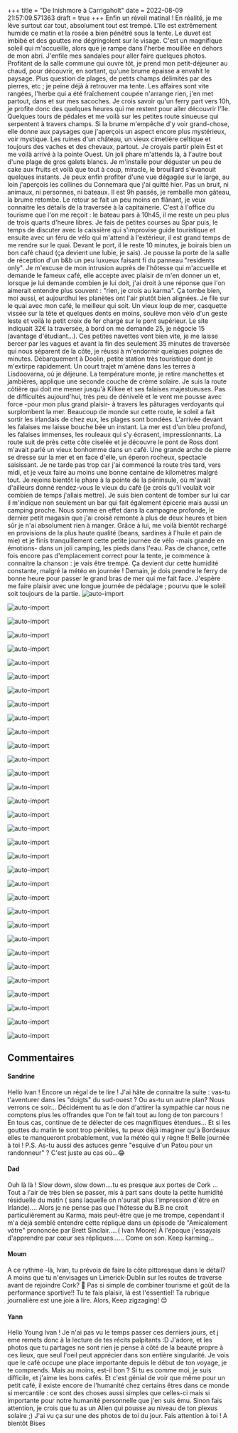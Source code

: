 +++
title = "De Inishmore à Carrigaholt"
date = 2022-08-09 21:57:09.571363
draft = true
+++
Enfin un réveil matinal ! En réalité, je me lève surtout car tout, absolument tout est trempé. L'île est extrêmement humide ce matin et la rosée a bien pénétré sous la tente. Le duvet est imbibé et des gouttes me dégringolent sur le visage. C'est un magnifique soleil qui m'accueille, alors que je rampe dans l'herbe mouillée en dehors de mon abri. J'enfile mes sandales pour aller faire quelques photos. Profitant de la salle commune qui ouvre tôt, je prend mon petit-déjeuner au chaud, pour découvrir, en sortant, qu'une brume épaisse a envahit le paysage. Plus question de plages, de petits champs délimités par des pierres, etc ; je peine déjà à retrouver ma tente. Les affaires sont vite rangées, l'herbe qui a été fraîchement coupée n'arrange rien, j'en met partout, dans et sur mes sacoches. Je crois savoir qu'un ferry part vers 10h, je profite donc des quelques heures qui me restent pour aller découvrir l'île. Quelques tours de pédales et me voilà sur les petites route sinueuse qui serpentent à travers champs. Si la brume m'empêche d'y voir grand-chose, elle donne aux paysages que j'aperçois un aspect encore plus mystérieux, voir mystique. Les ruines d'un château, un vieux cimetière celtique et toujours des vaches et des chevaux, partout. Je croyais partir plein Est et me voilà arrivé à la pointe Ouest. Un joli phare m'attends là, à l'autre bout d'une plage de gros galets blancs. Je m'installe pour déguster un peu de cake aux fruits et voilà que tout à coup, miracle, le brouillard s'évanouit quelques instants. Je peux enfin profiter d'une vue dégagée sur le large, au loin j'aperçois les collines du Connemara que j'ai quitté hier. Pas un bruit, ni animaux, ni personnes, ni bateaux. Il est 9h passés, je remballe mon gâteau, la brume retombe. Le retour se fait un peu moins en flânant, je veux connaitre les détails de la traversée à la capitainerie. C'est à l'office du tourisme que l'on me reçoit : le bateau pars à 10h45, il me reste un peu plus de trois quarts d'heure libres. Je fais de petites courses au Spar puis, le temps de discuter avec la caissière qui s'improvise guide touristique et ensuite avec un féru de vélo qui m'attend à l'extérieur, il est grand temps de me rendre sur le quai. Devant le port, il le reste 10 minutes, je boirais bien un bon café chaud (ça devient une lubie, je sais). Je pousse la porte de la salle de réception d'un b&b un peu luxueux faisant fi du panneau "residents only". Je m'excuse de mon intrusion auprès de l'hôtesse qui m'accueille et demande le fameux café, elle accepte avec plaisir de m'en donner un et, lorsque je lui demande combien je lui doit, j'ai droit à une réponse que l'on aimerait entendre plus souvent : "rien, je crois au karma". Ça tombe bien, moi aussi, et aujourdhui les planètes ont l'air plutôt bien alignées. Je file sur le quai avec mon café, le meilleur qui soit. Un vieux loup de mer, casquette vissée sur la tête et quelques dents en moins, soulève mon vélo d'un geste leste et voilà le petit croix de fer chargé sur le pont supérieur. Le site indiquait 32€ la traversée, à bord on me demande 25, je négocie 15 (avantage d'étudiant...). Ces petites navettes vont bien vite, je me laisse bercer par les vagues et avant la fin des seulement 35 minutes de traversée qui nous séparent de la côte, je réussi à m'endormir quelques poignes de minutes. Débarquement à Doolin, petite station très touristique dont je m'extirpe rapidement. Un court trajet m'amène dans les terres à Lisdoovarna, où je déjeune. La température monte, je retire manchettes et jambières, applique une seconde couche de crème solaire. Je suis la route côtière qui doit me mener jusqu'à Kilkee et ses falaises majestueuses. Pas de difficultés aujourd'hui, très peu de dénivelé et le vent me pousse avec force -pour mon plus grand plaisir- à travers les pâturages verdoyants qui surplombent la mer. Beaucoup de monde sur cette route, le soleil a fait sortir les irlandais de chez eux, les plages sont bondées. L'arrivée devant les falaises me laisse bouche bée un instant. La mer est d'un bleu profond, les falaises immenses, les rouleaux qui s'y écrasent, impressionnants. La route suit de près cette côte ciselée et je découvre le pont de Ross dont m'avait parlé un vieux bonhomme dans un café. Une grande arche de pierre se dresse sur la mer et en face d'elle, un éperon rocheux, spectacle saisissant. Je ne tarde pas trop car j'ai commencé la route très tard, vers midi, et je veux faire au moins une bonne centaine de kilomètres malgré tout. Je rejoins bientôt le phare à la pointe de la péninsule, où m'avait d'ailleurs donné rendez-vous le vieux du café (je crois qu'il voulait voir combien de temps j'allais mettre). Je suis bien content de tomber sur lui car il m'indique non seulement un bar qui fait également épicerie mais aussi un camping proche. Nous somme en effet dans la campagne profonde, le dernier petit magasin que j'ai croisé remonte à plus de deux heures et bien sûr je n'ai absolument rien à manger. Grâce à lui, me voilà bientôt rechargé en provisions de la plus haute qualité (beans, sardines à l'huile et pain de mie) et je finis tranquillement cette petite journée de vélo -mais grande en émotions- dans un joli camping, les pieds dans l'eau. Pas de chance, cette fois encore pas d'emplacement correct pour la tente, je commence à connaitre la chanson : je vais être trempé. Ça devient dur cette humidité constante, malgré la météo en journée ! Demain, je dois prendre le ferry de bonne heure pour passer le grand bras de mer qui me fait face. J'espère me faire plaisir avec une longue journée de pédalage ; pourvu que le soleil soit toujours de la partie.
![auto-import](https://thumbsnap.com/i/LAbDafdW.jpg)

![auto-import](https://thumbsnap.com/i/HVtH1by7.jpg)

![auto-import](https://thumbsnap.com/i/nK39goWw.jpg)

![auto-import](https://thumbsnap.com/i/7Z7eRvqM.jpg)

![auto-import](https://thumbsnap.com/i/2o4QfpXy.jpg)

![auto-import](https://thumbsnap.com/i/y93NFp5V.jpg)

![auto-import](https://thumbsnap.com/i/XpY34sds.jpg)

![auto-import](https://thumbsnap.com/i/qwQkwMr7.jpg)

![auto-import](https://thumbsnap.com/i/SvN8f5tL.jpg)

![auto-import](https://thumbsnap.com/i/4QZJL9Xk.jpg)

![auto-import](https://thumbsnap.com/i/kMptZKLP.jpg)

![auto-import](https://thumbsnap.com/i/Y6HmZogM.jpg)

![auto-import](https://thumbsnap.com/i/DmVEGqNt.jpg)

![auto-import](https://thumbsnap.com/i/rxsvbE2i.jpg)

![auto-import](https://thumbsnap.com/i/uvptnM2s.jpg)

![auto-import](https://thumbsnap.com/i/C9cJax6m.jpg)

![auto-import](https://thumbsnap.com/i/JXacMYKS.jpg)

![auto-import](https://thumbsnap.com/i/PmJkDHo3.jpg)

![auto-import](https://thumbsnap.com/i/tQnDTxuF.jpg)

![auto-import](https://thumbsnap.com/i/Y7cZc3k5.jpg)

![auto-import](https://thumbsnap.com/i/qRku2MqL.jpg)

![auto-import](https://thumbsnap.com/i/XJJ1XsLU.jpg)

![auto-import](https://thumbsnap.com/i/7Xi8vEAP.jpg)

![auto-import](https://thumbsnap.com/i/D1rSPavC.jpg)

![auto-import](https://thumbsnap.com/i/yjyZPJdE.jpg)

![auto-import](https://thumbsnap.com/i/McjFJqVU.jpg)

![auto-import](https://thumbsnap.com/i/RaDz1mwc.jpg)

![auto-import](https://thumbsnap.com/i/M8Ms9z3A.jpg)

![auto-import](https://thumbsnap.com/i/n5qVpQK9.jpg)

![auto-import](https://thumbsnap.com/i/ffHyyrci.jpg)

![auto-import](https://thumbsnap.com/i/Y3DrVvkq.jpg)

![auto-import](https://thumbsnap.com/i/qN2jQrry.jpg)

![auto-import](https://thumbsnap.com/i/LeRpLbTz.jpg)
## Commentaires
#### Sandrine
Hello Ivan !
Encore un régal de te lire ! J'ai hâte de connaitre la suite : vas-tu t'aventurer dans les "doigts" du sud-ouest ? Ou as-tu un autre plan? Nous verrons ce soir...
Décidément tu as le don d'attirer la sympathie car nous ne comptons plus les offrandes que l'on te fait tout au long de ton parcours !
En tous cas, continue de te délecter de ces magnifiques étendues... Et si les gouttes du matin te sont trop pénibles, tu peux déjà imaginer qu'à Bordeaux elles te manqueront probablement, vue la météo qui y règne !!
Belle journée à toi !
P.S. As-tu aussi des astuces genre "esquive d'un Patou pour un randonneur" ? C'est juste au cas où...😂
#### Dad
Ouh là là ! Slow down, slow down....tu es presque aux portes de Cork ...
Tout a l'air de très bien se passer, mis à part sans doute la petite humidité résiduelle du matin ( sans laquelle on n'aurait plus l'impression d'être en Irlande)....
Alors je ne pense pas que l'hôtesse du B.B ne croit particulièrement au Karma, mais peut-être que je me trompe, cependant il m'a déjà semblé entendre cette réplique dans un épisode de "Amicalement vôtre" prononcée par Brett Sinclair.....( Ivan Moore)
À l'époque j'essayais d'apprendre par cœur ses répliques......
Come on son. Keep karming...
#### Moum
A ce rythme -là, Ivan, tu prévois de faire la côte pittoresque dans le détail? A moins que tu n'envisages un Limerick-Dublin sur les routes de traverse avant de rejoindre Cork? 🤔 Pas si simple de combiner tourisme et goût de la performance sportive!! Tu te fais plaisir, là est l'essentiel! Ta rubrique journalière est une joie à lire.
Alors, Keep zigzaging! 😊
#### Yann
Hello Young Ivan !
Je n'ai pas vu le temps passer ces derniers jours, et j eme remets donc à la lecture de tes récits palpitants :D 
J'adore, et les photos que tu partages ne sont rien je pense à côté de la beauté propre à ces lieux, que seul l'oeil peut apprécier dans son entière singularité.
Je vois que le café occupe une place importante depuis le début de ton voyage, je te comprends. Mais au moins, est-il bon ? Si tu es comme moi, je suis difficile, et j'aime les bons cafés. Et c'est génial de voir que même pour un petit café, il existe encore de l'humanité chez certains êtres dans ce monde si mercantile : ce sont des choses aussi simples que celles-ci mais si importante pour notre humanité personnelle que j'en suis ému.
Sinon fais attention, je crois que tu as un Alien qui pousse au niveau de ton plexus solaire ;) J'ai vu ça sur une des photos de toi du jour. Fais attention à toi ! 
A bientôt
Bises

